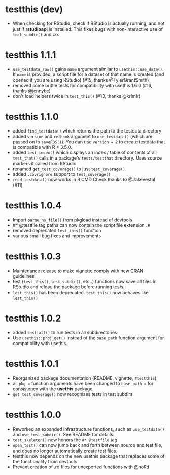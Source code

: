 # testthis (dev)

* When checking for RStudio, check if RStudio is actually running, and not just
  if **rstudioapi** is installed. This fixes bugs with non-interactive use of
  `test_subdir()` and co.


# testthis 1.1.1

* `use_testdata_raw()` gains `name` argument similar to `usethis::use_data()`.
  If `name` is provided, a script file for a dataset of that name is created
  (and opened if you are using RStudio) (#15, thanks @TylerGrantSmith)
* removed some brittle tests for compatibility with usethis 1.6.0 (#16, thanks @jennybc)
* don't load helpers twice in `test_this()` (#13, thanks @krlmlr)


# testthis 1.1.0

* added `find_testdata()` which returns the path to the testdata directory
* added `version` and `refhook` argument to `use_testdata()` (which are passed
  on to `saveRDS()`). You can use `version = 2` to create testdata that is
  compatible with R < 3.5.0.
* added `test_index()` which displays an index / table of contents of all 
  `test_that()` calls in a package's `tests/testthat` directory. Uses
  source markers if called from RStudio.
* renamed `get_test_coverage()` to just `test_coverage()`
* added `.covrignore` support to `test_coverage()`
* `read_testdata()` now works in R CMD Check thanks to @JakeVestal (#11)


# testthis 1.0.4

* Import `parse_ns_file()` from pkgload instead of devtools
* #* @testfile tag paths can now contain the script file extension `.R`
* removed deprecated `lest_this()` function
* various small bug fixes and improvements


# testthis 1.0.3

* Maintenance release to make vignette comply with new CRAN guidelines
* test (`test_this()`, `test_subdir()`, etc..) functions now save all files in 
  RStudio and reload the package before running tests.
* `lest_this()` has been deprecated. `test_this()` now behaves like 
  `lest_this()`


# testthis 1.0.2

* added `test_all()` to run tests in all subdirectories
* Use `usethis::proj_get()` instead of the `base_path` function argument for
  compatibility with usethis.


# testthis 1.0.1

* Reorganized package documentation (README, vignette, `?testthis`)
* all `pkg =` function arguments have been changed to `base_path =` for
  consistency with the **usethis** package.
* `get_test_coverage()` now recognizes tests in test subdirs


# testthis 1.0.0

* Reworked an expanded infrastructure functions, such as `use_testdata()` and
  `use_test_subdir()`. See README for details.
* `test_skeleton()` now honors the `#* @testfile` tag
* `open_test()` can now jump back and forth between source and test file, and
  does no longer automatically create test files.
* testthis now depends on the new usethis package that replaces some of the
  functionality from devtools
* Prevent creation of .rd files for unexported functions with @noRd
